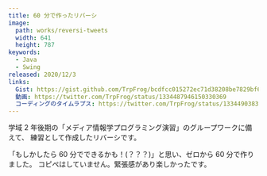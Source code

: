 ```yaml
---
title: 60 分で作ったリバーシ
image: 
  path: works/reversi-tweets
  width: 641
  height: 787
keywords:
  - Java
  - Swing
released: 2020/12/3
links:
  Gist: https://gist.github.com/TrpFrog/bcdfcc015272ec71d38208be7829bf64
  動画: https://twitter.com/TrpFrog/status/1334487946150330369
  コーディングのタイムラプス: https://twitter.com/TrpFrog/status/1334490383238090760
---
```


学域 2 年後期の「メディア情報学プログラミング演習」のグループワークに備えて、
練習として作成したリバーシです。

「もしかしたら 60 分でできるかも！(？？？)」と思い、ゼロから 60 分で作りました。
コピペはしていません。緊張感があり楽しかったです。
